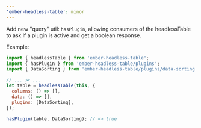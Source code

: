 ```yaml
---
'ember-headless-table': minor
---
```


Add new "query" util: `hasPlugin`, allowing consumers of the headlessTable to
ask if a plugin is active and get a boolean response.

Example:

```js
import { headlessTable } from 'ember-headless-table';
import { hasPlugin } from 'ember-headless-table/plugins';
import { DataSorting } from 'ember-headless-table/plugins/data-sorting';

// ... ✂️ ...
let table = headlessTable(this, {
  columns: () => [],
  data: () => [],
  plugins: [DataSorting],
});

hasPlugin(table, DataSorting); // => true
```
